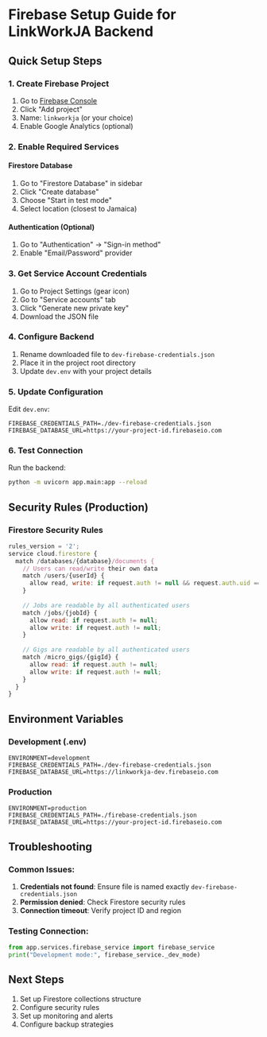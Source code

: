 # Firebase Setup Guide for LinkWorkJA Backend

## Quick Setup Steps

### 1. Create Firebase Project
1. Go to [Firebase Console](https://console.firebase.google.com/)
2. Click "Add project"
3. Name: `linkworkja` (or your choice)
4. Enable Google Analytics (optional)

### 2. Enable Required Services

#### Firestore Database
1. Go to "Firestore Database" in sidebar
2. Click "Create database"
3. Choose "Start in test mode"
4. Select location (closest to Jamaica)

#### Authentication (Optional)
1. Go to "Authentication" → "Sign-in method"
2. Enable "Email/Password" provider

### 3. Get Service Account Credentials
1. Go to Project Settings (gear icon)
2. Go to "Service accounts" tab
3. Click "Generate new private key"
4. Download the JSON file

### 4. Configure Backend
1. Rename downloaded file to `dev-firebase-credentials.json`
2. Place it in the project root directory
3. Update `dev.env` with your project details

### 5. Update Configuration
Edit `dev.env`:
```env
FIREBASE_CREDENTIALS_PATH=./dev-firebase-credentials.json
FIREBASE_DATABASE_URL=https://your-project-id.firebaseio.com
```

### 6. Test Connection
Run the backend:
```bash
python -m uvicorn app.main:app --reload
```

## Security Rules (Production)

### Firestore Security Rules
```javascript
rules_version = '2';
service cloud.firestore {
  match /databases/{database}/documents {
    // Users can read/write their own data
    match /users/{userId} {
      allow read, write: if request.auth != null && request.auth.uid == userId;
    }
    
    // Jobs are readable by all authenticated users
    match /jobs/{jobId} {
      allow read: if request.auth != null;
      allow write: if request.auth != null;
    }
    
    // Gigs are readable by all authenticated users
    match /micro_gigs/{gigId} {
      allow read: if request.auth != null;
      allow write: if request.auth != null;
    }
  }
}
```

## Environment Variables

### Development (.env)
```env
ENVIRONMENT=development
FIREBASE_CREDENTIALS_PATH=./dev-firebase-credentials.json
FIREBASE_DATABASE_URL=https://linkworkja-dev.firebaseio.com
```

### Production
```env
ENVIRONMENT=production
FIREBASE_CREDENTIALS_PATH=./firebase-credentials.json
FIREBASE_DATABASE_URL=https://your-project-id.firebaseio.com
```

## Troubleshooting

### Common Issues:
1. **Credentials not found**: Ensure file is named exactly `dev-firebase-credentials.json`
2. **Permission denied**: Check Firestore security rules
3. **Connection timeout**: Verify project ID and region

### Testing Connection:
```python
from app.services.firebase_service import firebase_service
print("Development mode:", firebase_service._dev_mode)
```

## Next Steps
1. Set up Firestore collections structure
2. Configure security rules
3. Set up monitoring and alerts
4. Configure backup strategies
